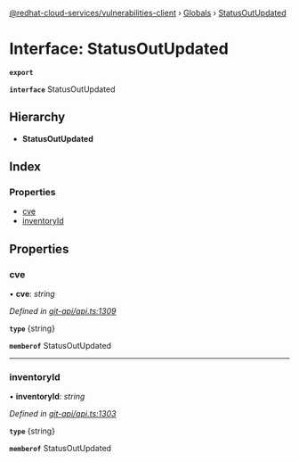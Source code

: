 [@redhat-cloud-services/vulnerabilities-client](../README.md) › [Globals](../globals.md) › [StatusOutUpdated](statusoutupdated.md)

# Interface: StatusOutUpdated

**`export`** 

**`interface`** StatusOutUpdated

## Hierarchy

* **StatusOutUpdated**

## Index

### Properties

* [cve](statusoutupdated.md#cve)
* [inventoryId](statusoutupdated.md#inventoryid)

## Properties

###  cve

• **cve**: *string*

*Defined in [git-api/api.ts:1309](https://github.com/RedHatInsights/javascript-clients/blob/master/packages/vulnerabilities/git-api/api.ts#L1309)*

**`type`** {string}

**`memberof`** StatusOutUpdated

___

###  inventoryId

• **inventoryId**: *string*

*Defined in [git-api/api.ts:1303](https://github.com/RedHatInsights/javascript-clients/blob/master/packages/vulnerabilities/git-api/api.ts#L1303)*

**`type`** {string}

**`memberof`** StatusOutUpdated
